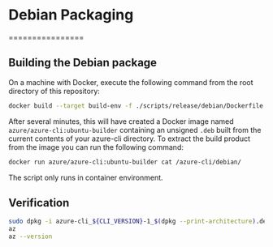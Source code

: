 # Debian Packaging
================

Building the Debian package
---------------------------

On a machine with Docker, execute the following command from the root directory of this repository:

``` bash
docker build --target build-env -f ./scripts/release/debian/Dockerfile -t azure/azure-cli:ubuntu-builder .
```

After several minutes, this will have created a Docker image named `azure/azure-cli:ubuntu-builder` containing an
unsigned `.deb` built from the current contents of your azure-cli directory. To extract the build product from the image
you can run the following command:

``` bash
docker run azure/azure-cli:ubuntu-builder cat /azure-cli/debian/
```

The script only runs in container environment.

Verification
------------

``` bash
sudo dpkg -i azure-cli_${CLI_VERSION}-1_$(dpkg --print-architecture).deb
az
az --version
```
